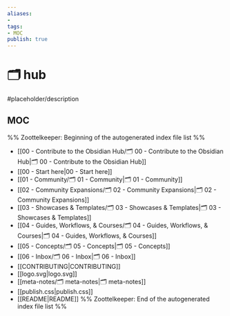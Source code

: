 ```yaml
---
aliases:
- 
tags:
- MOC
publish: true
---
```


# 🗂️ hub

#placeholder/description 

## MOC
%% Zoottelkeeper: Beginning of the autogenerated index file list  %%
-  [[00 - Contribute to the Obsidian Hub/🗂️ 00 - Contribute to the Obsidian Hub|🗂️ 00 - Contribute to the Obsidian Hub]]
-  [[00 - Start here|00 - Start here]]
-  [[01 - Community/🗂️ 01 - Community|🗂️ 01 - Community]]
-  [[02 - Community Expansions/🗂️ 02 - Community Expansions|🗂️ 02 - Community Expansions]]
-  [[03 - Showcases & Templates/🗂️ 03 - Showcases & Templates|🗂️ 03 - Showcases & Templates]]
-  [[04 - Guides, Workflows, & Courses/🗂️ 04 - Guides, Workflows, & Courses|🗂️ 04 - Guides, Workflows, & Courses]]
-  [[05 - Concepts/🗂️ 05 - Concepts|🗂️ 05 - Concepts]]
-  [[06 - Inbox/🗂️ 06 - Inbox|🗂️ 06 - Inbox]]
-  [[CONTRIBUTING|CONTRIBUTING]]
-  [[logo.svg|logo.svg]]
-  [[meta-notes/🗂️ meta-notes|🗂️ meta-notes]]
-  [[publish.css|publish.css]]
-  [[README|README]]
%% Zoottelkeeper: End of the autogenerated index file list  %%
